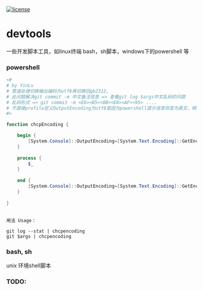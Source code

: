 [![license](https://img.shields.io/github/license/mashape/apistatus.svg)](https://github.com/dh9527/devtools)

# devtools

一些开发脚本工具，如linux终端 bash，sh脚本，windows下的powershell 等

### powershell

```powershell
<#
# by YinLu
# 管道处理切换输出编码为utf8再切换回gb2312,
# 此问题解决git commit -m 中文备注信息 => 查看git log $args中文乱码的问题
# 乱码形式 => git commit -m <E6><B5><8B><E8><AF><95> ....
# 不直接profile定义OutputEncoding为utf8是因为powershell提示信息将变为英文，明显不是想要的
#>

function chcpEncoding {

    begin {
        [System.Console]::OutputEncoding=[System.Text.Encoding]::GetEncoding(65001)
    }
	
    process {
        $_
    }
	
    end {
        [System.Console]::OutputEncoding=[System.Text.Encoding]::GetEncoding(936)
    }
	
}
```

```text

用法 Usage：

git log --stat | chcpencoding
git $args | chcpencoding

```

### bash, sh

unix 环境shell脚本

### TODO:





